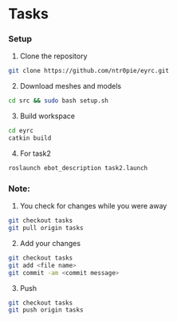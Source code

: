 # Tasks 
### Setup
1. Clone the repository 
```bash
git clone https://github.com/ntr0pie/eyrc.git
```
2. Download meshes and models
```bash
cd src && sudo bash setup.sh
```
3. Build workspace 
```bash
cd eyrc
catkin build
```
4. For task2
```bash
roslaunch ebot_description task2.launch
```

### Note:
1. You check for changes while you were away 
```bash
git checkout tasks
git pull origin tasks
```
2. Add your changes 
```bash
git checkout tasks
git add <file name>
git commit -am <commit message>
```
3. Push 
```bash
git checkout tasks
git push origin tasks 
```
